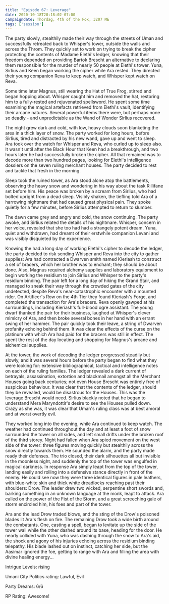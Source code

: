 ```yaml
---
title: "Episode 67: Leverage"
date: 2020-10-18T20:18:02-07:00
campaigndate: Thordag, 4th of the Fox, 3207 ME
tags: ['session']
---
```


The party slowly, stealthily made their way through the streets of Uman and successfully retreated back to Whisper's tower, outside the walls and across the Throm. They quickly set to work on trying to break the cipher protecting the contents of Madame Elethi's ledger, knowing that their freedom depended on providing Bartok Brescht an alternative to declaring them responsible for the murder of nearly 50 people at Elethi's tower. Yuna, Sirlius and Keen began working the cipher while Ara rested. They directed their young companion Reva to keep watch, and Whisper kept watch on Reva.

Some time later Magnus, still wearing the Hat of True Frog, stirred and began hopping about. Whisper caught him and removed the hat, restoring him to a fully-rested and rejuvenated spellsword. He spent some time examining the magical artefacts retrieved from Elethi's vault, identifying their arcane natures. Several powerful items there were, but perhaps none so deadly - and unpredictable as the Wand of Wonder Sirlius recovered. 

The night grew dark and cold, with low, heavy clouds soon blanketing the area in a thick layer of snow. The party worked for long hours, before Sirlius, tired and distracted by his new wand, gave up and went to sleep. Ara took over the watch for Whisper and Reva, who curled up to sleep also. It wasn't until after the Black Hour that Keen had a breakthrough, and two hours later he had successfully broken the cipher. All that remained was to decode more than two hundred pages, looking for Elethi's intelligence dossiers on the seven ruling merchant houses. The party decided to rest and tackle that fresh in the morning.

Sleep took the ruined tower, as Ara stood alone atop the battlements, observing the heavy snow and wondering in his way about the task Rillifane set before him. His peace was broken by a scream from Sirlius, who had bolted upright from a dead sleep. Visibly shaken, the tiefling told Ara of a harrowing nightmare that had caused great physical pain. They spoke quietly for a few minutes, before Sirlius attempted to return to slumber.

The dawn came grey and angry and cold, the snow continuing.  The party awoke, and Sirlius related the details of his nightmare. Whisper, concern in her voice, revealed that she too had had a strangely potent dream. Yuna, quiet and withdrawn, had dreamt of their erstwhile companion Levani and was visibly disquieted by the experience.

Knowing the had a long day of working Elethi's cipher to decode the ledger, the party decided to risk sending Whisper and Reva into the city to gather supplies: Ara had contracted a Dwarven smith named Kieriash to construct a set of bracers, which her brother was to enchant; they should be about done. Also, Magnus required alchemy supplies and laboratory equipment to begin working the residium to join Sirlius and Whisper to the party's residium binding. The pair left for a long day of hiking the Grand Stair, and managed to sneak their way through the crowded gates of the city undetected, despite Reva's near-catastrophic encounter with a mounted rider. On Artificer's Row on the 4th Tier they found Kieriash's Forge, and completed the transaction for Ara's bracers. Reva openly gawped at his surroundings, including Kieriash's full-blood ogre assistant. The young dwarf thanked the pair for their business, laughed at Whisper's clever mimicry of Ara, and then broke several bones in her hand with an errant swing of her hammer. The pair quickly took their leave, a string of Dwarven profanity echoing behind them. It was clear the effects of the curse on the platinum with which Ara had paid for the bracers was still in effect. The spent the rest of the day locating and shopping for Magnus's arcane and alchemical supplies.

At the tower, the work of decoding the ledger progressed steadily but slowly, and it was several hours before the party began to find what they were looking for: extensive bibliographical, tactical and intelligence notes on each of the ruling families. The ledger revealed a dark current of betrayals, assassination, extortion and blackmail amongst all the Merchant Houses going back centuries; not even House Brescht was entirely free of suspicious behaviour. It was clear that the contents of the ledger, should they be revealed, would be disastrous for the Houses. This was the leverage Brescht would need. Sirlius blackly noted that he began to understand Mera Maryndottir's desire to see the Houses pulled down. Crazy as she was, it was clear that Uman's ruling class was at best amoral and at worst overtly evil.

They worked long into the evening, while Ara continued to keep watch. The weather had continued throughout the day and at least a foot of snow surrounded the tower on all sides, and left small drifts under the broken roof of the third storey. Night had fallen when Ara spied movement on the west side of the tower: three figures moving quickly but stealthily across the snow directly towards them. He sounded the alarm, and the party made ready their defenses. The trio closed, their dark silhouettes all but invisible in the moonless night, and suddenly the top of the tower was engulfed in magical darkness. In response Ara simply leapt from the top of the tower, landing easily and rolling into a defensive stance directly in front of the enemy. He could see now they were three identical figures in pale leathers, with blue-white skin and thick white dreadlocks reaching past their shoulders: Drow. The leader drew two wicked, serpentine short swords and, barking something in an unknown language at the monk, leapt to attack. Ara called on the power of the Fist of the Storm, and a great screeching gale of storm encircled him, his foes and part of the tower.

Ara and the lead Drow traded blows, and the sting of the Drow's poisoned blades lit Ara's flesh on fire. The remaining Drow took a wide birth around the combatants. One, casting a spell, began to levitate up the side of the tower wall while the other dashed around its base, heading for the door. He nearly collided with Yuna, who was dashing through the snow to Ara's aid, the shock and agony of his injuries echoing across the residium binding telepathy. His blade lashed out on instinct, catching her side, but the Aasimar ignored the foe, getting to range with Ara and filling the area with divine healing energy...


Intrigue Levels: rising

Umani City Politics rating: Lawful, Evil

Party Dreams: 6/6

RP Rating: Awesome!
